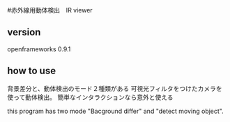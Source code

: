 #赤外線用動体検出　IR viewer

## version
openframeworks 0.9.1

## how to use
背景差分と、動体検出のモード２種類がある
可視光フィルタをつけたカメラを使って動体検出。
簡単なインタラクションなら意外と使える

this program has two mode "Bacground differ" and "detect moving object".
